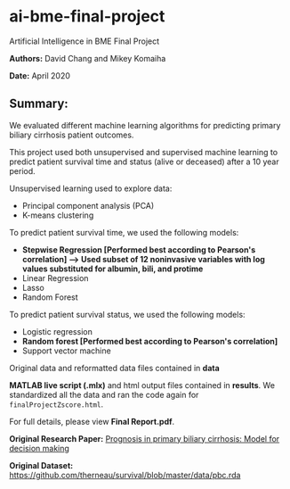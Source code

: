 # ai-bme-final-project

Artificial Intelligence in BME Final Project

**Authors:** David Chang and Mikey Komaiha

**Date:** April 2020

## Summary: 

We evaluated different machine learning algorithms for predicting primary biliary cirrhosis patient outcomes. 

This project used both unsupervised and supervised machine learning to predict patient survival time and status (alive or deceased) after a 10 year period.

Unsupervised learning used to explore data:

- Principal component analysis (PCA)
- K-means clustering

To predict patient survival time, we used the following models:

 - **Stepwise Regression [Performed best according to Pearson's correlation] --> Used subset of 12 noninvasive variables with log values substituted for albumin, bili, and protime**
 - Linear Regression
 - Lasso
 - Random Forest

To predict patient survival status, we used the following models:

- Logistic regression
- **Random forest [Performed best according to Pearson's correlation]**
- Support vector machine

Original data and reformatted data files contained in **data**

**MATLAB live script (.mlx)** and html output files contained in **results**. We standardized all the data and ran the code again for `finalProjectZscore.html`.

For full details, please view **Final Report.pdf**.

**Original Research Paper:** [Prognosis in primary biliary cirrhosis: Model for decision making](https://aasldpubs.onlinelibrary.wiley.com/doi/abs/10.1002/hep.1840100102)

**Original Dataset:** https://github.com/therneau/survival/blob/master/data/pbc.rda
